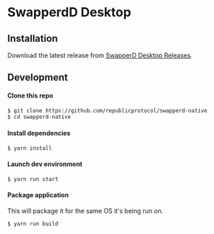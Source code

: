 # SwapperdD Desktop

## Installation

Download the latest release from [SwapperD Desktop Releases](https://github.com/republicprotocol/swapperd-desktop-releases/releases/).

## Development

#### Clone this repo

```bash
$ git clone https://github.com/republicprotocol/swapperd-native
$ cd swapperd-native
```

#### Install dependencies

```bash
$ yarn install
```

#### Launch dev environment

```bash
$ yarn run start
```

#### Package application

This will package it for the same OS it's being run on.

```bash
$ yarn run build
```
